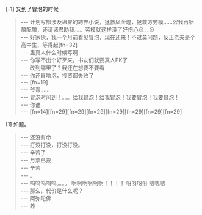 
[-1] 又到了冒泡的时候
>--- 计划写部涉及蛊界的跨界小说，拯救凤金煌，拯救方劳模……容我再酝酿酝酿，还请诸君助我。。。劳模就这样没了好伤心⊙﹏⊙<br>
>--- 好家伙，我一个月前看见冒泡，现在还来！不过莫问题，反正老夫是个高中生，等得起[fn=32]<br>
>--- 蛊真人什么时候写啊<br>
>--- 你写不出个好歹来，书友们就要真人PK了<br>
>--- 改到哪里了？我还在想要不要看<br>
>--- 你还冒啥泡，投资都失败了<br>
>--- [fn=19]<br>
>--- 爷青......<br>
>--- 冒泡时间到！。。。给我冒泡！给我冒泡！我要冒泡！我要冒泡！<br>
>--- 你谁<br>
>--- [fn=14][fn=29][fn=29][fn=29][fn=29][fn=29][fn=29][fn=29]<br>

[1] 如题。
>--- 还没有😳<br>
>--- 打没打没，打没打没。<br>
>--- 辛苦了<br>
>--- 月票已投<br>
>--- 辛苦<br>
>--- 。<br>
>--- 呜呜呜呜呜。。。。
啊啊啊啊啊啊！！！！
呀呀呀呀
嗯嗯嗯<br>
>--- 那么，代价是什么呢？<br>
>--- 阿弥陀佛<br>
>--- 养<br>
